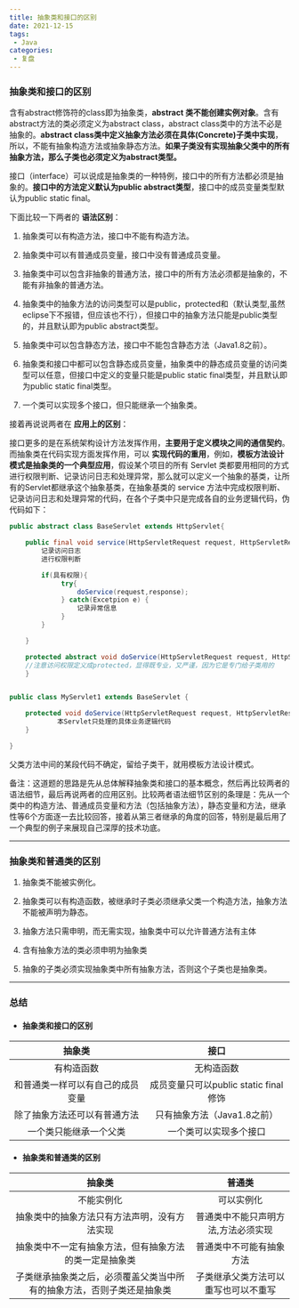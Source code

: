 ```yaml
---
title: 抽象类和接口的区别
date: 2021-12-15
tags:
 - Java
categories:
 - 复盘
---
```


### 抽象类和接口的区别

含有abstract修饰符的class即为抽象类，**abstract 类不能创建实例对象**。含有abstract方法的类必须定义为abstract class，abstract class类中的方法不必是抽象的。**abstract class类中定义抽象方法必须在具体(Concrete)子类中实现**，所以，不能有抽象构造方法或抽象静态方法。**如果子类没有实现抽象父类中的所有抽象方法，那么子类也必须定义为abstract类型。**

接口（interface）可以说成是抽象类的一种特例，接口中的所有方法都必须是抽象的。**接口中的方法定义默认为public abstract类型**，接口中的成员变量类型默认为public static final。

下面比较一下两者的 **语法区别**：

1. 抽象类可以有构造方法，接口中不能有构造方法。

2. 抽象类中可以有普通成员变量，接口中没有普通成员变量。

3. 抽象类中可以包含非抽象的普通方法，接口中的所有方法必须都是抽象的，不能有非抽象的普通方法。
4. 抽象类中的抽象方法的访问类型可以是public，protected和（默认类型,虽然eclipse下不报错，但应该也不行），但接口中的抽象方法只能是public类型的，并且默认即为public abstract类型。
5. 抽象类中可以包含静态方法，接口中不能包含静态方法（Java1.8之前）。
6. 抽象类和接口中都可以包含静态成员变量，抽象类中的静态成员变量的访问类型可以任意，但接口中定义的变量只能是public static final类型，并且默认即为public static final类型。
7. 一个类可以实现多个接口，但只能继承一个抽象类。

接着再说说两者在 **应用上的区别**：

接口更多的是在系统架构设计方法发挥作用，**主要用于定义模块之间的通信契约**。而抽象类在代码实现方面发挥作用，可以 **实现代码的重用**，例如，**模板方法设计模式是抽象类的一个典型应用**，假设某个项目的所有 Servlet 类都要用相同的方式进行权限判断、记录访问日志和处理异常，那么就可以定义一个抽象的基类，让所有的Servlet都继承这个抽象基类，在抽象基类的 service 方法中完成权限判断、记录访问日志和处理异常的代码，在各个子类中只是完成各自的业务逻辑代码，伪代码如下：

```java
public abstract class BaseServlet extends HttpServlet{

    public final void service(HttpServletRequest request, HttpServletResponse response) throws 		 IOExcetion,ServletException{
        记录访问日志
        进行权限判断

        if(具有权限){
             try{
                 doService(request,response);
             } catch(Excetpion e) {
                 记录异常信息
             }
        }

    }

    protected abstract void doService(HttpServletRequest request, HttpServletResponse response) throws IOExcetion,ServletException; 
    //注意访问权限定义成protected，显得既专业，又严谨，因为它是专门给子类用的
    }


public class MyServlet1 extends BaseServlet {

	protected void doService(HttpServletRequest request, HttpServletResponse response) throws IOExcetion,ServletException {
            本Servlet只处理的具体业务逻辑代码
    }

}

```

父类方法中间的某段代码不确定，留给子类干，就用模板方法设计模式。

备注：这道题的思路是先从总体解释抽象类和接口的基本概念，然后再比较两者的语法细节，最后再说两者的应用区别。比较两者语法细节区别的条理是：先从一个类中的构造方法、普通成员变量和方法（包括抽象方法），静态变量和方法，继承性等6个方面逐一去比较回答，接着从第三者继承的角度的回答，特别是最后用了一个典型的例子来展现自己深厚的技术功底。

---

### 抽象类和普通类的区别

1.  抽象类不能被实例化。
2.  抽象类可以有构造函数，被继承时子类必须继承父类一个构造方法，抽象方法不能被声明为静态。
3.  抽象方法只需申明，而无需实现，抽象类中可以允许普通方法有主体

4.  含有抽象方法的类必须申明为抽象类

5.  抽象的子类必须实现抽象类中所有抽象方法，否则这个子类也是抽象类。

---

### 总结

- #### 抽象类和接口的区别

|              抽象类              |                 接口                  |
| :------------------------------: | :-----------------------------------: |
|            有构造函数            |              无构造函数               |
| 和普通类一样可以有自己的成员变量 | 成员变量只可以public static final修饰 |
|   除了抽象方法还可以有普通方法   |      只有抽象方法（Java1.8之前）      |
|      一个类只能继承一个父类      |        一个类可以实现多个接口         |



- #### 抽象类和普通类的区别

|                            抽象类                            |                普通类                |
| :----------------------------------------------------------: | :----------------------------------: |
|                          不能实例化                          |              可以实例化              |
|         抽象类中的抽象方法只有方法声明，没有方法实现         | 普通类中不能只声明方法,方法必须实现  |
|    抽象类中不一定有抽象方法，但有抽象方法的类一定是抽象类    |       普通类中不可能有抽象方法       |
| 子类继承抽象类之后，必须覆盖父类当中所有的抽象方法，否则子类还是抽象类 | 子类继承父类方法可以重写也可以不重写 |

